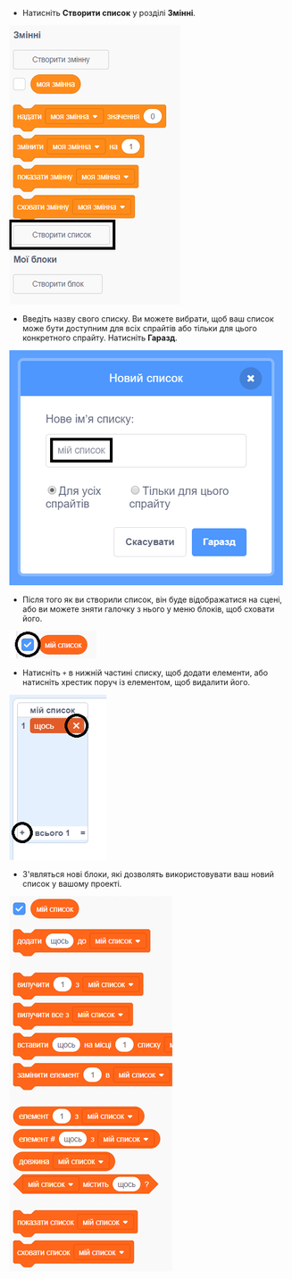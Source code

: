 + Натисніть **Створити список** у розділі **Змінні**.

![Створити список](images/make-a-list-annotated.png)

+ Введіть назву свого списку. Ви можете вибрати, щоб ваш список може бути доступним для всіх спрайтів або тільки для цього конкретного спрайту. Натисніть **Гаразд**.

![Назва списку](images/list-name-annotated.png)

+ Після того як ви створили список, він буде відображатися на сцені, або ви можете зняти галочку з нього у меню блоків, щоб сховати його.

![Показати/сховати список](images/list-show-hide-annotated.png)

+ Натисніть `+` в нижній частині списку, щоб додати елементи, або натисніть хрестик поруч із елементом, щоб видалити його.

![Показати/сховати список](images/list-add-delete-annotated.png)

+ З'являться нові блоки, які дозволять використовувати ваш новий список у вашому проекті.

![Блоки списку](images/list-blocks.png)